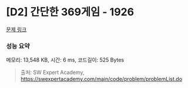 # [D2] 간단한 369게임 - 1926 

[문제 링크](https://swexpertacademy.com/main/code/problem/problemDetail.do?contestProbId=AV5PTeo6AHUDFAUq) 

### 성능 요약

메모리: 13,548 KB, 시간: 6 ms, 코드길이: 525 Bytes



> 출처: SW Expert Academy, https://swexpertacademy.com/main/code/problem/problemList.do